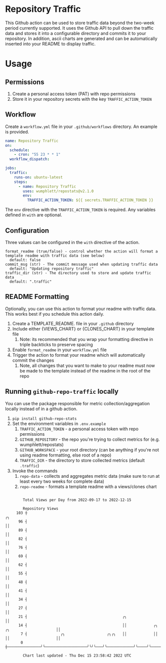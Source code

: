 # Repository Traffic

This Github action can be used to store traffic data beyond the two-week period currently supported.
It uses the Github API to pull down the traffic data and stores it into a configurable directory and commits it to your 
repository. In addition, ascii charts are generated and can be automatically inserted into your README to display traffic.

# Usage
## Permissions
1. Create a personal access token (PAT) with repo permissions
2. Store it in your repository secrets with the key `TRAFFIC_ACTION_TOKEN`

## Workflow
Create a `workflow.yml` file in your `.github/workflows` directory. An example is provided.

```yaml
name: Repository Traffic
on:
  schedule:
    - cron: "55 23 * * 1"
  workflow_dispatch:

jobs:
  traffic:
    runs-on: ubuntu-latest
    steps:
      - name: Repository Traffic
        uses: wumphlett/repostats@v2.1.0
        env:
          TRAFFIC_ACTION_TOKEN: ${{ secrets.TRAFFIC_ACTION_TOKEN }}
```
The `env` directive with the `TRAFFIC_ACTION_TOKEN` is required. Any variables defined in `with` are optional.

## Configuration
Three values can be configured in the `with` directive of the action.
```
format_readme (true/false) - control whether the action will format a template readme with traffic data (see below)
  default: false
commit_msg (str) - The commit message used when updating traffic data
  default: "Updating repository traffic"
traffic_dir (str) - The directory used to store and update traffic data
  default: ".traffic"
```

## README Formatting
Optionally, you can use this action to format your readme with traffic data. This works best if you schedule this action
daily.

1. Create a TEMPLATE_README.<any type> file in your `.github` directory
2. Include either {VIEWS_CHART} or {CLONES_CHART} in your template file
   1. Note: its recommended that you wrap your formatting directive in triple backticks to preserve spacing
3. Enable `format_readme` in your `workflow.yml` file
4. Trigger the action to format your readme which will automatically commit the changes
   1. Note, all changes that you want to make to your readme must now be made to the template instead of the readme in the root of the repo

## Running `github-repo-traffic` locally
You can use the package responsible for metric collection/aggregation locally instead of in a github action.

1. `pip install github-repo-stats`
2. Set the environment variables in `.env.example`
   1. `TRAFFIC_ACTION_TOKEN` - a personal access token with repo permissions
   2. `GITHUB_REPOSITORY` - the repo you're trying to collect metrics for (e.g. wumphlett/repostats)
   3. `GITHUB_WORKSPACE` - your root directory (can be anything if you're not using readme formatting, else root of a repo)
   4. `TRAFFIC_DIR` - the directory to store collected metrics (default `.traffic`)
3. Invoke the commands
   1. `repo-data` - collects and aggregates metric data (make sure to run at least every two weeks for complete data)
   2. `repo-readme` - formats a template readme with a views/clones chart

```

        Total Views per Day from 2022-09-17 to 2022-12-15

        Repository Views
     103 ┼                                                                                      ╭╮
      96 ┤                                                                                      ││
      89 ┤                                                                                      ││
      82 ┤                                                                                      ││
      76 ┤                                                                                      ││
      69 ┤                                                                                      ││
      62 ┤                                                                                      ││
      55 ┤                                                                                      ││
      48 ┤                                                                                      ││
      41 ┤                                                                                      ││
      34 ┤                                                                                      ││
      27 ┤                                                                                      ││
      21 ┤                                           ╭╮                                         ││
      14 ┤                                           ││            ╭╮    ╭╮                     ││
       7 ┤               ╭╮                   ╭╮╭╮   ││            ││    ││                     ││
       0 ┼───────────────╯╰───────────────────╯╰╯╰───╯╰────────────╯╰────╯╰─────────────────────╯╰─

        Chart last updated - Thu Dec 15 23:58:42 2022 UTC
        
```
